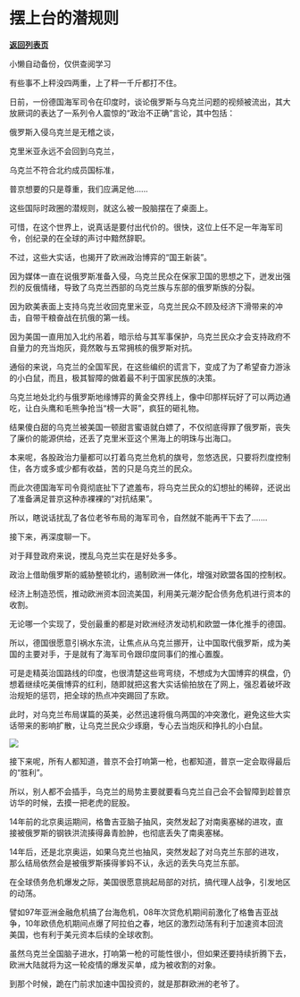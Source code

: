 # 摆上台的潜规则

[**返回列表页**](/gzh/政事堂2019)

小懒自动备份，仅供查阅学习

有些事不上秤没四两重，上了秤一千斤都打不住。

  

日前，一份德国海军司令在印度时，谈论俄罗斯与乌克兰问题的视频被流出，其大放厥词的表达了一系列令人震惊的“政治不正确”言论，其中包括：

  

俄罗斯入侵乌克兰是无稽之谈，  

  

克里米亚永远不会回到乌克兰，  

  

乌克兰不符合北约成员国标准，

  

普京想要的只是尊重，我们应满足他......  

  

  

这些国际时政圈的潜规则，就这么被一股脑摆在了桌面上。  

  

可惜，在这个世界上，说真话是要付出代价的。很快，这位上任不足一年海军司令，创纪录的在全球的声讨中黯然辞职。  

  

不过，这些大实话，也揭开了欧洲政治博弈的“国王新装”。

  

因为媒体一直在说俄罗斯准备入侵，乌克兰民众在保家卫国的思想之下，迸发出强烈的反俄情绪，导致了乌克兰西部的乌克兰族与东部的俄罗斯族的分裂。

  

因为欧美表面上支持乌克兰收回克里米亚，乌克兰民众不顾及经济下滑带来的冲击，自带干粮奋战在抗俄的第一线。

  

因为美国一直用加入北约吊着，暗示给与其军事保护，乌克兰民众才会支持政府不自量力的充当炮灰，竟然敢与五常拥核的俄罗斯对抗。

  

通俗的来说，乌克兰的全国军民，在这些编织的谎言下，变成了为了希望奋力游泳的小白鼠，而且，极其智障的做着最不利于国家民族的决策。

  

乌克兰地处北约与俄罗斯地缘博弈的黄金交界线上，像中印那样玩好了可以两边通吃，让白头鹰和毛熊争抢当“榜一大哥”，疯狂的砸礼物。

  

结果傻白甜的乌克兰被美国一顿甜言蜜语就白嫖了，不仅彻底得罪了俄罗斯，丧失了廉价的能源供给，还丢了克里米亚这个黑海上的明珠与出海口。

  

本来呢，各股政治力量都可以打着乌克兰危机的旗号，忽悠选民，只要将烈度控制住，各方或多或少都有收益，苦的只是乌克兰的民众。

  

而此次德国海军司令竟彻底扯下了遮羞布，将乌克兰民众的幻想扯的稀碎，还说出了准备满足普京这种赤裸裸的“对抗结果”。

  

所以，瞎说话扰乱了各位老爷布局的海军司令，自然就不能再干下去了.......  

  

接下来，再深度聊一下。

  

对于拜登政府来说，搅乱乌克兰实在是好处多多。

  

政治上借助俄罗斯的威胁整顿北约，遏制欧洲一体化，增强对欧盟各国的控制权。

  

经济上制造恐慌，推动欧洲资本回流美国，利用美元潮汐配合债务危机进行资本的收割。

  

无论哪一个实现了，受创最重的都是对欧洲经济发动机和欧盟一体化推手的德国。  

  

所以，德国很愿意引祸水东流，让焦点从乌克兰挪开，让中国取代俄罗斯，成为美国的主要对手，于是就有了海军司令跟印度同事们的推心置腹。  

  

可是走精英治国路线的印度，也很清楚这些弯弯绕，不想成为大国博弈的棋盘，仍想着继续吃美俄博弈的红利，随即就把这套大实话偷拍放在了网上，强忍着破坏政治规矩的惩罚，把全球的热点冲突踢回了东欧。

  

此时，对乌克兰布局谋篇的英美，必然迅速将俄乌两国的冲突激化，避免这些大实话带来的影响扩散，让乌克兰民众少琢磨，专心去当炮灰和挣扎的小白鼠。

  

![](https://mmbiz.qpic.cn/mmbiz_jpg/rxhS23yu8cMEKzmQprFvoeBSLvzKVIB45GRibyicwrpMjJiccXBHJwykpnZFKXkL37iaPibfA0ItBOrZ6ke42ylTwjQ/640?wx_fmt=jpeg)

  

接下来呢，所有人都知道，普京不会打响第一枪，也都知道，普京一定会取得最后的“胜利”。

  

所以，别人都不会插手，乌克兰的局势主要就要看乌克兰自己会不会智障到趁普京访华的时候，去摸一把老虎的屁股。  

  

14年前的北京奥运期间，格鲁吉亚脑子抽风，突然发起了对南奥塞梯的进攻，直接被俄罗斯的钢铁洪流揍得鼻青脸肿，也彻底丢失了南奥塞梯。

  

14年后，还是北京奥运，如果乌克兰也抽风，突然发起了对乌克兰东部的进攻，那么结局依然会是被俄罗斯揍得爹妈不认，永远的丢失乌克兰东部。

  

在全球债务危机爆发之际，美国很愿意挑起局部的对抗，搞代理人战争，引发地区的动荡。

  

譬如97年亚洲金融危机搞了台海危机，08年次贷危机期间前激化了格鲁吉亚战争，10年欧债危机期间点爆了阿拉伯之春，地区的激烈动荡有利于加速资本回流美国，也有利于美元资本后续的全球收割。  

  

虽然乌克兰全国脑子进水，打响第一枪的可能性很小，但如果还要持续折腾下去， 欧洲大陆就将为这一轮疫情的爆发买单，成为被收割的对象。

  

到那个时候，跪在门前求加速中国投资的，就是那群欧洲的老爷了。  

  

